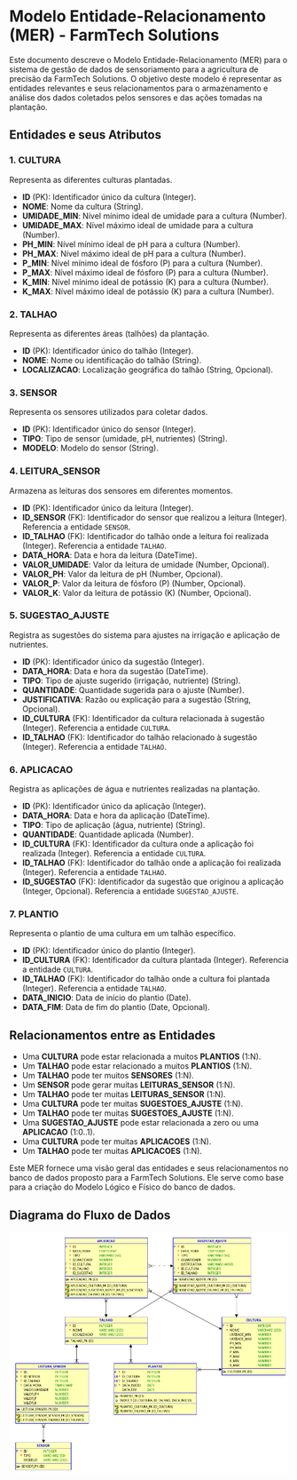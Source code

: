 # Modelo Entidade-Relacionamento (MER) - FarmTech Solutions

Este documento descreve o Modelo Entidade-Relacionamento (MER) para o sistema de gestão de dados de sensoriamento para a agricultura de precisão da FarmTech Solutions. O objetivo deste modelo é representar as entidades relevantes e seus relacionamentos para o armazenamento e análise dos dados coletados pelos sensores e das ações tomadas na plantação.

## Entidades e seus Atributos

### 1. CULTURA

Representa as diferentes culturas plantadas.

- **ID** (PK): Identificador único da cultura (Integer).
- **NOME**: Nome da cultura (String).
- **UMIDADE_MIN**: Nível mínimo ideal de umidade para a cultura (Number).
- **UMIDADE_MAX**: Nível máximo ideal de umidade para a cultura (Number).
- **PH_MIN**: Nível mínimo ideal de pH para a cultura (Number).
- **PH_MAX**: Nível máximo ideal de pH para a cultura (Number).
- **P_MIN**: Nível mínimo ideal de fósforo (P) para a cultura (Number).
- **P_MAX**: Nível máximo ideal de fósforo (P) para a cultura (Number).
- **K_MIN**: Nível mínimo ideal de potássio (K) para a cultura (Number).
- **K_MAX**: Nível máximo ideal de potássio (K) para a cultura (Number).

### 2. TALHAO

Representa as diferentes áreas (talhões) da plantação.

- **ID** (PK): Identificador único do talhão (Integer).
- **NOME**: Nome ou identificação do talhão (String).
- **LOCALIZACAO**: Localização geográfica do talhão (String, Opcional).

### 3. SENSOR

Representa os sensores utilizados para coletar dados.

- **ID** (PK): Identificador único do sensor (Integer).
- **TIPO**: Tipo de sensor (umidade, pH, nutrientes) (String).
- **MODELO**: Modelo do sensor (String).

### 4. LEITURA_SENSOR

Armazena as leituras dos sensores em diferentes momentos.

- **ID** (PK): Identificador único da leitura (Integer).
- **ID_SENSOR** (FK): Identificador do sensor que realizou a leitura (Integer). Referencia a entidade `SENSOR`.
- **ID_TALHAO** (FK): Identificador do talhão onde a leitura foi realizada (Integer). Referencia a entidade `TALHAO`.
- **DATA_HORA**: Data e hora da leitura (DateTime).
- **VALOR_UMIDADE**: Valor da leitura de umidade (Number, Opcional).
- **VALOR_PH**: Valor da leitura de pH (Number, Opcional).
- **VALOR_P**: Valor da leitura de fósforo (P) (Number, Opcional).
- **VALOR_K**: Valor da leitura de potássio (K) (Number, Opcional).

### 5. SUGESTAO_AJUSTE

Registra as sugestões do sistema para ajustes na irrigação e aplicação de nutrientes.

- **ID** (PK): Identificador único da sugestão (Integer).
- **DATA_HORA**: Data e hora da sugestão (DateTime).
- **TIPO**: Tipo de ajuste sugerido (irrigação, nutriente) (String).
- **QUANTIDADE**: Quantidade sugerida para o ajuste (Number).
- **JUSTIFICATIVA**: Razão ou explicação para a sugestão (String, Opcional).
- **ID_CULTURA** (FK): Identificador da cultura relacionada à sugestão (Integer). Referencia a entidade `CULTURA`.
- **ID_TALHAO** (FK): Identificador do talhão relacionado à sugestão (Integer). Referencia a entidade `TALHAO`.

### 6. APLICACAO

Registra as aplicações de água e nutrientes realizadas na plantação.

- **ID** (PK): Identificador único da aplicação (Integer).
- **DATA_HORA**: Data e hora da aplicação (DateTime).
- **TIPO**: Tipo de aplicação (água, nutriente) (String).
- **QUANTIDADE**: Quantidade aplicada (Number).
- **ID_CULTURA** (FK): Identificador da cultura onde a aplicação foi realizada (Integer). Referencia a entidade `CULTURA`.
- **ID_TALHAO** (FK): Identificador do talhão onde a aplicação foi realizada (Integer). Referencia a entidade `TALHAO`.
- **ID_SUGESTAO** (FK): Identificador da sugestão que originou a aplicação (Integer, Opcional). Referencia a entidade `SUGESTAO_AJUSTE`.

### 7. PLANTIO

Representa o plantio de uma cultura em um talhão específico.

- **ID** (PK): Identificador único do plantio (Integer).
- **ID_CULTURA** (FK): Identificador da cultura plantada (Integer). Referencia a entidade `CULTURA`.
- **ID_TALHAO** (FK): Identificador do talhão onde a cultura foi plantada (Integer). Referencia a entidade `TALHAO`.
- **DATA_INICIO**: Data de início do plantio (Date).
- **DATA_FIM**: Data de fim do plantio (Date, Opcional).

## Relacionamentos entre as Entidades

- Uma **CULTURA** pode estar relacionada a muitos **PLANTIOS** (1:N).
- Um **TALHAO** pode estar relacionado a muitos **PLANTIOS** (1:N).
- Um **TALHAO** pode ter muitos **SENSORES** (1:N).
- Um **SENSOR** pode gerar muitas **LEITURAS_SENSOR** (1:N).
- Um **TALHAO** pode ter muitas **LEITURAS_SENSOR** (1:N).
- Uma **CULTURA** pode ter muitas **SUGESTOES_AJUSTE** (1:N).
- Um **TALHAO** pode ter muitas **SUGESTOES_AJUSTE** (1:N).
- Uma **SUGESTAO_AJUSTE** pode estar relacionada a zero ou uma **APLICACAO** (1:0..1).
- Uma **CULTURA** pode ter muitas **APLICACOES** (1:N).
- Um **TALHAO** pode ter muitas **APLICACOES** (1:N).

Este MER fornece uma visão geral das entidades e seus relacionamentos no banco de dados proposto para a FarmTech Solutions. Ele serve como base para a criação do Modelo Lógico e Físico do banco de dados.

## Diagrama do Fluxo de Dados

![Diagrama do fluxo de dados](./DER.png)
